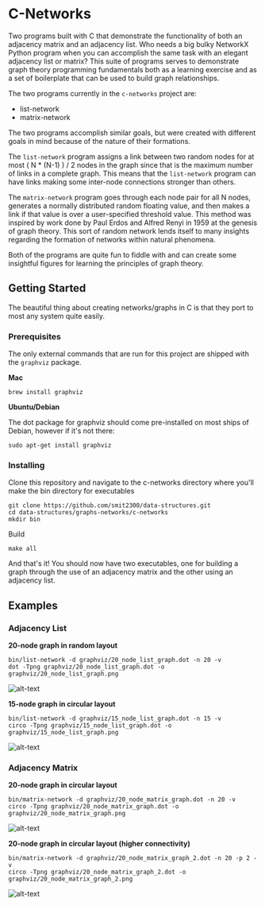 # C-Networks

Two programs built with C that demonstrate the functionality of both an adjacency matrix and an adjacency list. Who needs a big bulky NetworkX Python program when you can accomplish the same task with an elegant adjacency list or matrix? This suite of programs serves to demonstrate graph theory programming fundamentals both as a learning exercise and as a set of boilerplate that can be used to build graph relationships.

The two programs currently in the `c-networks` project are:
 * list-network
 * matrix-network

The two programs accomplish similar goals, but were created with different goals in mind because of the nature of their formations.

The `list-network` program assigns a link between two random nodes for at most ( N * (N-1) ) / 2 nodes in the graph since that is the maximum number of links in a complete graph. This means that the `list-network` program can have links making some inter-node connections stronger than others.

The `matrix-network` program goes through each node pair for all N nodes, generates a normally distributed random floating value, and then makes a link if that value is over a user-specified threshold value. This method was inspired by work done by Paul Erdos and Alfred Renyi in 1959 at the genesis of graph theory. This sort of random network lends itself to many insights regarding the formation of networks within natural phenomena.

Both of the programs are quite fun to fiddle with and can create some insightful figures for learning the principles of graph theory.

## Getting Started

The beautiful thing about creating networks/graphs in C is that they port to most any system quite easily.

### Prerequisites
The only external commands that are run for this project are shipped with the `graphviz` package.

**Mac**
```
brew install graphviz
```

**Ubuntu/Debian**

The dot package for graphviz should come pre-installed on most ships of Debian, however if it's not there:
```
sudo apt-get install graphviz
```

### Installing
Clone this repository and navigate to the c-networks directory where you'll make the bin directory for executables
```
git clone https://github.com/smit2300/data-structures.git
cd data-structures/graphs-networks/c-networks
mkdir bin
```

Build
```
make all
```

And that's it! You should now have two executables, one for building a graph through the use of an adjacency matrix and the other using an adjacency list.

## Examples

### Adjacency List
**20-node graph in random layout**
```
bin/list-network -d graphviz/20_node_list_graph.dot -n 20 -v
dot -Tpng graphviz/20_node_list_graph.dot -o graphviz/20_node_list_graph.png
```
![alt-text](graphviz/20_node_list_graph.png)

**15-node graph in circular layout**
```
bin/list-network -d graphviz/15_node_list_graph.dot -n 15 -v
circo -Tpng graphviz/15_node_list_graph.dot -o graphviz/15_node_list_graph.png
```
![alt-text](graphviz/15_node_list_graph.png)

### Adjacency Matrix
**20-node graph in circular layout**
```
bin/matrix-network -d graphviz/20_node_matrix_graph.dot -n 20 -v
circo -Tpng graphviz/20_node_matrix_graph.dot -o graphviz/20_node_matrix_graph.png
```
![alt-text](graphviz/20_node_matrix_graph.png)

**20-node graph in circular layout (higher connectivity)**
```
bin/matrix-network -d graphviz/20_node_matrix_graph_2.dot -n 20 -p 2 -v
circo -Tpng graphviz/20_node_matrix_graph_2.dot -o graphviz/20_node_matrix_graph_2.png
```
![alt-text](graphviz/20_node_matrix_graph_2.png)
